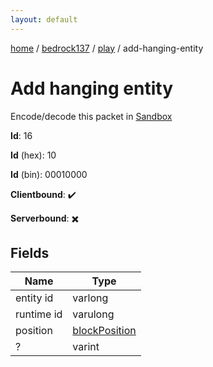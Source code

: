 ```yaml
---
layout: default
---
```


[home](/)  /  [bedrock137](/protocol/bedrock137)  /  [play](/protocol/bedrock137/play)  /  add-hanging-entity

# Add hanging entity

Encode/decode this packet in [Sandbox](../../../sandbox/bedrock137#play.add_hanging_entity)

**Id**: 16

**Id** (hex): 10

**Id** (bin): 00010000

**Clientbound**: ✔️

**Serverbound**: ✖️

## Fields

Name | Type
---|---
entity id | varlong
runtime id | varulong
position | [blockPosition](/protocol/bedrock137/types/block-position)
? | varint
